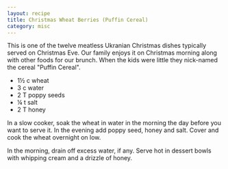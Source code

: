 ```yaml
---
layout: recipe
title: Christmas Wheat Berries (Puffin Cereal)
category: misc
---
```

This is one of the twelve meatless Ukranian Christmas dishes typically served on Christmas Eve. Our family enjoys it on Christmas morning along with other foods for our brunch. When the kids were little they nick-named the cereal "Puffin Cereal".

- 1½ c wheat
- 3 c water
- 2 T poppy seeds
- ¼ t salt
- 2 T honey

In a slow cooker, soak the wheat in water in the morning the day before you want to serve it. In the evening add poppy seed, honey and salt. Cover and cook the wheat overnight on low.

In the morning, drain off excess water, if any. Serve hot in dessert bowls with whipping cream and a drizzle of honey.
